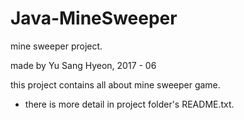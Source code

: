 # Java-MineSweeper
mine sweeper project.

made by Yu Sang Hyeon, 2017 - 06

this project contains all about mine sweeper game.

 + there is more detail in project folder's README.txt.
